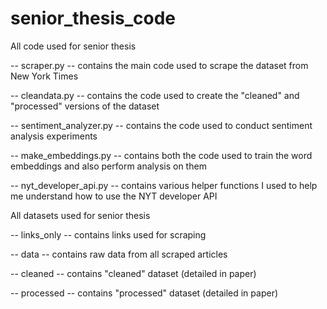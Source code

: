 # senior_thesis_code
All code used for senior thesis 


-- scraper.py -- contains the main code used to scrape the dataset from New York Times

-- cleandata.py -- contains the code used to create the "cleaned" and "processed" versions of the dataset

-- sentiment_analyzer.py -- contains the code used to conduct sentiment analysis experiments

-- make_embeddings.py -- contains both the code used to train the word embeddings and also perform analysis on them

-- nyt_developer_api.py -- contains various helper functions I used to help me understand how to use the NYT developer API





All datasets used for senior thesis 

-- links_only -- contains links used for scraping

-- data -- contains raw data from all scraped articles 

-- cleaned -- contains "cleaned" dataset (detailed in paper)

-- processed -- contains "processed" dataset (detailed in paper) 
